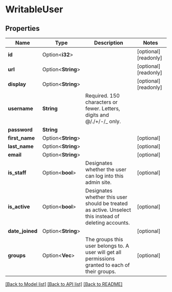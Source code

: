 # WritableUser

## Properties

Name | Type | Description | Notes
------------ | ------------- | ------------- | -------------
**id** | Option<**i32**> |  | [optional][readonly]
**url** | Option<**String**> |  | [optional][readonly]
**display** | Option<**String**> |  | [optional][readonly]
**username** | **String** | Required. 150 characters or fewer. Letters, digits and @/./+/-/_ only. | 
**password** | **String** |  | 
**first_name** | Option<**String**> |  | [optional]
**last_name** | Option<**String**> |  | [optional]
**email** | Option<**String**> |  | [optional]
**is_staff** | Option<**bool**> | Designates whether the user can log into this admin site. | [optional]
**is_active** | Option<**bool**> | Designates whether this user should be treated as active. Unselect this instead of deleting accounts. | [optional]
**date_joined** | Option<**String**> |  | [optional]
**groups** | Option<**Vec<i32>**> | The groups this user belongs to. A user will get all permissions granted to each of their groups. | [optional]

[[Back to Model list]](../README.md#documentation-for-models) [[Back to API list]](../README.md#documentation-for-api-endpoints) [[Back to README]](../README.md)


